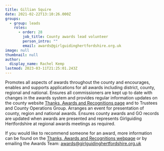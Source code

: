```yaml
---
title: Gillian Squire
date: 2021-02-22T13:10:26.000Z
groups:
  - group: leads
    roles:
      - order: 28
        job_title: County awards lead volunteer
        person_intro: ""
        email: awards@girlguidinghertfordshire.org.uk
image: null
thumbnail: null
author:
  display_name: Rachel Kemp
lastmod: 2023-03-11T21:25:01.243Z
---
```

Promotes all aspects of awards throughout the county and encourages, enables and supports applications for all awards including district, county, regional and national. Ensures all commissioners are kept up to date with changes in the awards system and provides regular information updates on the county website [Thanks, Awards and Recognitions page](/get-involved/thanks/) and to Trustees and County Operations Group. Arranges an event for presentation of county, region and national awards. Ensures county awards and GO records are updated when awards are presented and represents Girlguiding Hertfordshire at regional awards meetings as required.

If you would like to recommend someone for an award, more information can be found on the [Thanks, Awards and Recognitions webpage](/get-involved/thanks/) or by emailing the Awards Team: <awards@girlguidinghertfordshire.org.uk>
